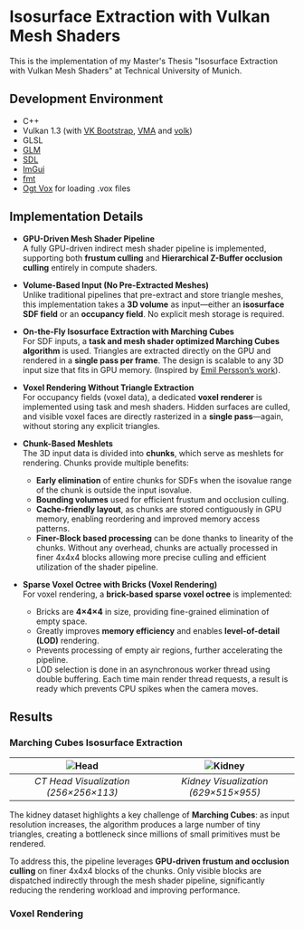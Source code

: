 ﻿# Isosurface Extraction with Vulkan Mesh Shaders

This is the implementation of my Master's Thesis "Isosurface Extraction with Vulkan Mesh Shaders" at Technical University of Munich. 

## Development Environment
- C++
- Vulkan 1.3 (with [VK Bootstrap](https://github.com/charles-lunarg/vk-bootstrap), [VMA](https://github.com/GPUOpen-LibrariesAndSDKs/VulkanMemoryAllocator) and [volk](https://github.com/gnuradio/volk))
- GLSL
- [GLM](https://github.com/g-truc/glm)
- [SDL](https://github.com/libsdl-org/SDL)
- [ImGui](https://github.com/ocornut/imgui)
- [fmt](https://github.com/fmtlib/fmt)
- [Ogt Vox](https://github.com/jpaver/opengametools/blob/master/src/ogt_vox.h) for loading .vox files

## Implementation Details  

- **GPU-Driven Mesh Shader Pipeline**  
  A fully GPU-driven indirect mesh shader pipeline is implemented, supporting both **frustum culling** and **Hierarchical Z-Buffer occlusion culling** entirely in compute shaders.  

- **Volume-Based Input (No Pre-Extracted Meshes)**  
  Unlike traditional pipelines that pre-extract and store triangle meshes, this implementation takes a **3D volume** as input—either an **isosurface SDF field** or an **occupancy field**. No explicit mesh storage is required.  

- **On-the-Fly Isosurface Extraction with Marching Cubes**  
  For SDF inputs, a **task and mesh shader optimized Marching Cubes algorithm** is used. Triangles are extracted directly on the GPU and rendered in a **single pass per frame**. The design is scalable to any 3D input size that fits in GPU memory. (Inspired by [Emil Persson’s work](https://www.humus.name/index.php?page=3D)).  

- **Voxel Rendering Without Triangle Extraction**  
  For occupancy fields (voxel data), a dedicated **voxel renderer** is implemented using task and mesh shaders. Hidden surfaces are culled, and visible voxel faces are directly rasterized in a **single pass**—again, without storing any explicit triangles.  

- **Chunk-Based Meshlets**  
  The 3D input data is divided into **chunks**, which serve as meshlets for rendering. Chunks provide multiple benefits:  
  - **Early elimination** of entire chunks for SDFs when the isovalue range of the chunk is outside the input isovalue.  
  - **Bounding volumes** used for efficient frustum and occlusion culling.  
  - **Cache-friendly layout**, as chunks are stored contiguously in GPU memory, enabling reordering and improved memory access patterns.
  - **Finer-Block based processing** can be done thanks to linearity of the chunks. Without any overhead, chunks are actually processed in finer 4x4x4 blocks allowing more precise culling and efficient utilization of the shader pipeline. 

- **Sparse Voxel Octree with Bricks (Voxel Rendering)**  
  For voxel rendering, a **brick-based sparse voxel octree** is implemented:  
  - Bricks are **4×4×4** in size, providing fine-grained elimination of empty space.  
  - Greatly improves **memory efficiency** and enables **level-of-detail (LOD)** rendering.  
  - Prevents processing of empty air regions, further accelerating the pipeline.
  - LOD selection is done in an asynchronous worker thread using double buffering. Each time main render thread requests, a result is ready which prevents CPU spikes when the camera moves.

## Results

### Marching Cubes Isosurface Extraction

| ![Head](https://github.com/user-attachments/assets/7bb0c2e1-d95e-4f53-83b7-72e623460854) | ![Kidney](https://github.com/user-attachments/assets/4ec444e3-134d-4c2b-932f-365c0cc72419) |
|:--:|:--:|
| *CT Head Visualization (256×256×113)* | *Kidney Visualization (629×515×955)* |

The kidney dataset highlights a key challenge of **Marching Cubes**: as input resolution increases, the algorithm produces a large number of tiny triangles, creating a bottleneck since millions of small primitives must be rendered.  

To address this, the pipeline leverages **GPU-driven frustum and occlusion culling** on finer 4x4x4 blocks of the chunks. Only visible blocks are dispatched indirectly through the mesh shader pipeline, significantly reducing the rendering workload and improving performance.

### Voxel Rendering


